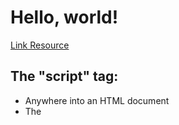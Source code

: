 # **Hello, world!**

[Link Resource](https://javascript.info/hello-world)

## The "script" tag:

-   Anywhere into an HTML document
-   The <code><script></code> tag contains Javascript code which is automatically executed when the browser processes the tag.

## Modern markup:

The <code><script></code> tag has a few attributes that are rarely used nowadays but can still be found in old code:

-   **The <code>type</code> attribute <code><script type=...></code>:**
    -   The old HTML standard, HTML4, required a script to have a type (type="text/javascript"). It's not required anymore.
    -   The modern HTML standard totally changed the meaning of this attribute. Now, it can be used for javascript modules.
-   **The <code>language</code> attribute <code><script language=...></code>:**
    -   This attributes was meant to show the language of the script (Javascript is default).
    -   There is no need to use it.
-   **Comment before and after scripts.**

## External scripts:

Script files are attached to HTML with the <code>scr</code> attribute:

```html
<script scr="/path/to/script.js"></script
```

Here, <code>/path/to/script.js</code> is an absolute path to the script from the site root. One can also provide a relative path from the current page.

We can give a full URL as well. For instance:

```html
<script scr="https://cdnjs.cloudflare.com/ajax/libs/lodash.js/4.17.11/lodash.js"></script>
```

To attach several script, use multiple tags:

```html
<script src="/js/script1.js"></script>
<script src="/js/script2.js"></script>
…
```

**Please note:**
<code>
As a rules, only the simplest scripts are put into HTML. More complex ones reside in separate files.
The benefit of a separate files is that the browser will download it and store it in its cache.
Other pages that reference the same script will take it from the cache instead of downloading it, so the file is actually downloaded only once.
The reduces traffic and makes pages faster.
</code>

**If <code>src</code> is set, the script content is ignored**
